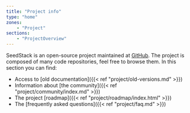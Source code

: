 ```yaml
---
title: "Project info"
type: "home"
zones:
    - "Project"
sections:
    - "ProjectOverview"
---
```


SeedStack is an open-source project maintained at [GitHub](https://github.com/seedstack). The project is composed of
many code repositories, feel free to browse them. In this section you can find:

* Access to [old documentation]({{< ref "project/old-versions.md" >}}) 
* Information about [the community]({{< ref "project/community/index.md" >}}) 
* The project [roadmap]({{< ref "project/roadmap/index.html" >}}) 
* The [frequently asked questions]({{< ref "project/faq.md" >}}) 
